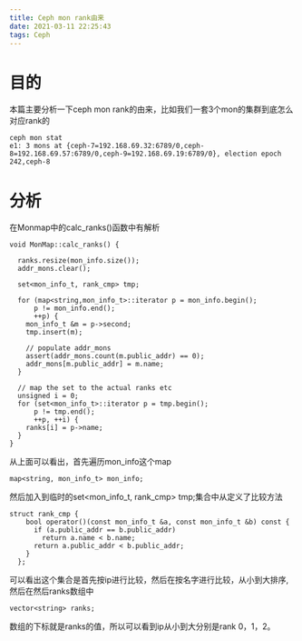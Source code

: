 ```yaml
---
title: Ceph mon rank由来
date: 2021-03-11 22:25:43
tags: Ceph
---
```


# 目的
本篇主要分析一下ceph mon rank的由来，比如我们一套3个mon的集群到底怎么对应rank的
```
ceph mon stat
e1: 3 mons at {ceph-7=192.168.69.32:6789/0,ceph-8=192.168.69.57:6789/0,ceph-9=192.168.69.19:6789/0}, election epoch 242,ceph-8
```

# 分析
在Monmap中的calc_ranks()函数中有解析
```
void MonMap::calc_ranks() {

  ranks.resize(mon_info.size());
  addr_mons.clear();

  set<mon_info_t, rank_cmp> tmp;

  for (map<string,mon_info_t>::iterator p = mon_info.begin();
      p != mon_info.end();
      ++p) {
    mon_info_t &m = p->second;
    tmp.insert(m);

    // populate addr_mons
    assert(addr_mons.count(m.public_addr) == 0);
    addr_mons[m.public_addr] = m.name;
  }

  // map the set to the actual ranks etc
  unsigned i = 0;
  for (set<mon_info_t>::iterator p = tmp.begin();
      p != tmp.end();
      ++p, ++i) {
    ranks[i] = p->name;
  }
}
```
从上面可以看出，首先遍历mon_info这个map
```
map<string, mon_info_t> mon_info;
```
然后加入到临时的set<mon_info_t, rank_cmp> tmp;集合中从定义了比较方法
```
struct rank_cmp {
    bool operator()(const mon_info_t &a, const mon_info_t &b) const {
      if (a.public_addr == b.public_addr)
        return a.name < b.name;
      return a.public_addr < b.public_addr;
    }
  };
```
可以看出这个集合是首先按ip进行比较，然后在按名字进行比较，从小到大排序, 然后在然后ranks数组中
```
vector<string> ranks;
```
数组的下标就是ranks的值，所以可以看到ip从小到大分别是rank 0，1，2。
